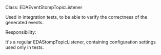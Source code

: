 Class: EDAEventStompTopicListener

Used in integration tests, to be able to verify the correctness of the generated events.

Responsibility:

It's a regular EDAStompTopicListener, containing configuration settings used only in tests.